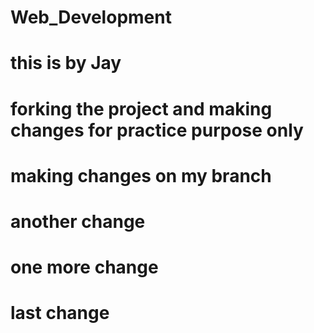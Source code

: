 
# Web_Development
# this is by Jay
# forking the project and making changes for practice purpose only

# making changes on my branch 

# another change

# one more change 
# last change 